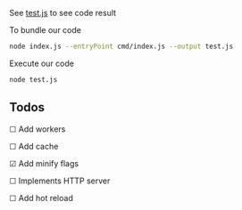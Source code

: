 See [test.js](./test.js) to see code result

To bundle our code
```bash
node index.js --entryPoint cmd/index.js --output test.js
```

Execute our code 
```bash
node test.js
```

## Todos

&#9744;  Add workers

&#9744;  Add cache

&#9745;  Add minify flags

&#9744;  Implements HTTP server 

&#9744;  Add hot reload 

 

